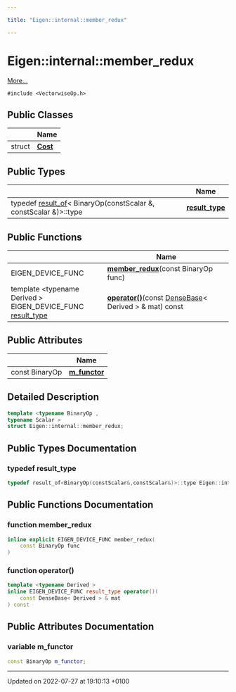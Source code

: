 ```yaml
---

title: "Eigen::internal::member_redux"

---
```


# Eigen::internal::member_redux



 [More...](#detailed-description)


`#include <VectorwiseOp.h>`

## Public Classes

|                | Name           |
| -------------- | -------------- |
| struct | **[Cost](http://example.org/classes/structeigen_1_1internal_1_1member__redux_1_1cost/)**  |

## Public Types

|                | Name           |
| -------------- | -------------- |
| typedef <a href="http://example.org/classes/structeigen_1_1internal_1_1result__of/">result_of</a>< BinaryOp(constScalar &, constScalar &)>::type | **[result_type](http://example.org/classes/structeigen_1_1internal_1_1member__redux/#typedef-result-type)**  |

## Public Functions

|                | Name           |
| -------------- | -------------- |
| EIGEN_DEVICE_FUNC | **[member_redux](http://example.org/classes/structeigen_1_1internal_1_1member__redux/#function-member-redux)**(const BinaryOp func) |
| template <typename Derived \> <br>EIGEN_DEVICE_FUNC <a href="http://example.org/classes/structeigen_1_1internal_1_1member__redux/#typedef-result-type">result_type</a> | **[operator()](http://example.org/classes/structeigen_1_1internal_1_1member__redux/#function-operator())**(const <a href="http://example.org/classes/classeigen_1_1densebase/">DenseBase</a>< Derived > & mat) const |

## Public Attributes

|                | Name           |
| -------------- | -------------- |
| const BinaryOp | **[m_functor](http://example.org/classes/structeigen_1_1internal_1_1member__redux/#variable-m-functor)**  |

## Detailed Description

```cpp
template <typename BinaryOp ,
typename Scalar >
struct Eigen::internal::member_redux;
```

## Public Types Documentation

### typedef result_type

```cpp
typedef result_of<BinaryOp(constScalar&,constScalar&)>::type Eigen::internal::member_redux< BinaryOp, Scalar >::result_type;
```


## Public Functions Documentation

### function member_redux

```cpp
inline explicit EIGEN_DEVICE_FUNC member_redux(
    const BinaryOp func
)
```


### function operator()

```cpp
template <typename Derived >
inline EIGEN_DEVICE_FUNC result_type operator()(
    const DenseBase< Derived > & mat
) const
```


## Public Attributes Documentation

### variable m_functor

```cpp
const BinaryOp m_functor;
```


-------------------------------

Updated on 2022-07-27 at 19:10:13 +0100